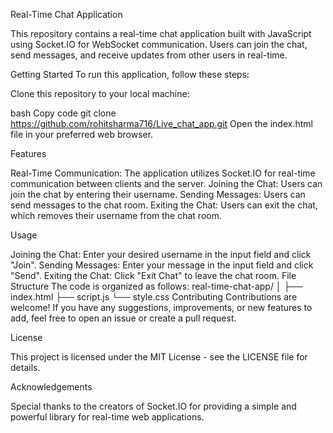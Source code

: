 Real-Time Chat Application

This repository contains a real-time chat application built with JavaScript using Socket.IO for WebSocket communication. Users can join the chat, send messages, and receive updates from other users in real-time.

Getting Started
To run this application, follow these steps:

Clone this repository to your local machine:

bash
Copy code
git clone https://github.com/rohitsharma716/Live_chat_app.git
Open the index.html file in your preferred web browser.

Features

Real-Time Communication: The application utilizes Socket.IO for real-time communication between clients and the server.
Joining the Chat: Users can join the chat by entering their username.
Sending Messages: Users can send messages to the chat room.
Exiting the Chat: Users can exit the chat, which removes their username from the chat room.

Usage

Joining the Chat: Enter your desired username in the input field and click "Join".
Sending Messages: Enter your message in the input field and click "Send".
Exiting the Chat: Click "Exit Chat" to leave the chat room.
File Structure
The code is organized as follows:
real-time-chat-app/
│
├── index.html
├── script.js
└── style.css
Contributing
Contributions are welcome! If you have any suggestions, improvements, or new features to add, feel free to open an issue or create a pull request.

License

This project is licensed under the MIT License - see the LICENSE file for details.

Acknowledgements

Special thanks to the creators of Socket.IO for providing a simple and powerful library for real-time web applications.
